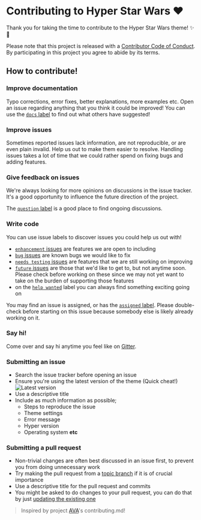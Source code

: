 # Contributing to Hyper Star Wars ❤

Thank you for taking the time to contribute to the Hyper Star Wars theme! ✨🎉

Please note that this project is released with a [Contributor Code of Conduct](code-of-conduct.md). By participating in this project you agree to abide by its terms.

## How to contribute!

### Improve documentation

Typo corrections, error fixes, better explanations, more examples etc. Open an issue regarding anything that you think it could be improved! You can use the [`docs` label](https://github.com/klaussinani/hyper-star-wars/labels/docs) to find out what others have suggested!

### Improve issues

Sometimes reported issues lack information, are not reproducible, or are even plain invalid. Help us out to make them easier to resolve. Handling issues takes a lot of time that we could rather spend on fixing bugs and adding features.

### Give feedback on issues

We're always looking for more opinions on discussions in the issue tracker. It's a good opportunity to influence the future direction of the project.

The [`question` label](https://github.com/klaussinani/hyper-star-wars/labels/question) is a good place to find ongoing discussions.

### Write code

You can use issue labels to discover issues you could help us out with!

- [`enhancement` issues](https://github.com/klaussinani/hyper-star-wars/labels/enhancement) are features we are open to including
- [`bug` issues](https://github.com/klaussinani/hyper-star-wars/labels/bug) are known bugs we would like to fix
- [`needs testing` issues](https://github.com/klaussinani/hyper-star-wars/labels/needs%20testing) are features that we are still working on improving
- [`future` issues](https://github.com/hyper-pokemon/compilers/labels/future) are those that we'd like to get to, but not anytime soon. Please check before working on these since we may not yet want to take on the burden of supporting those features
- on the [`help wanted`](https://github.com/klaussinani/hyper-star-wars/labels/help-wanted) label you can always find something exciting going on

You may find an issue is assigned, or has the [`assigned` label](https://github.com/klaussinani/hyper-star-wars/labels/assigned). Please double-check before starting on this issue because somebody else is likely already working on it.

### Say hi!

Come over and say hi anytime you feel like on [Gitter](https://gitter.im/klaussinani/hyper-star-wars).

### Submitting an issue

- Search the issue tracker before opening an issue
- Ensure you're using the latest version of the theme (Quick cheat!) ![Latest version](https://badge.fury.io/gh/klaussinani%2Fhyper-star-wars.svg)
- Use a descriptive title
- Include as much information as possible;
  - Steps to reproduce the issue
  - Theme settings
  - Error message
  - Hyper version
  - Operating system **etc**

### Submitting a pull request

- Non-trivial changes are often best discussed in an issue first, to prevent you from doing unnecessary work
- Try making the pull request from a [topic branch](https://github.com/dchelimsky/rspec/wiki/Topic-Branches) if it is of crucial importance
- Use a descriptive title for the pull request and commits
- You might be asked to do changes to your pull request, you can do that by just [updating the existing one](https://github.com/RichardLitt/docs/blob/master/amending-a-commit-guide.md)

> Inspired by project [AVA](https://github.com/avajs/ava/blob/master/contributing.md)'s contributing.md!

